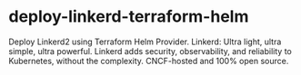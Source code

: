 # deploy-linkerd-terraform-helm
Deploy Linkerd2 using Terraform Helm Provider. 
Linkerd: Ultra light, ultra simple, ultra powerful. Linkerd adds security, observability, and reliability to Kubernetes, without the complexity. CNCF-hosted and 100% open source.
